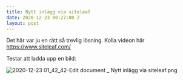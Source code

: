 ```yaml
---
title: Nytt inlägg via siteleaf
date: 2020-12-23 00:27:00 Z
layout: post
---
```


Det här var ju en rätt så trevlig lösning. Kolla videon här https://www.siteleaf.com/

Testar att ladda upp en bild:

![2020-12-23 01_42_42-Edit document _ Nytt inlägg via siteleaf.png](/uploads/2020-12-23%2001_42_42-Edit%20document%20_%20Nytt%20inl%C3%A4gg%20via%20siteleaf.png)
